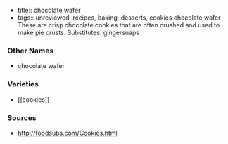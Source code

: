 - title:: chocolate wafer
- tags:: unreviewed, recipes, baking, desserts, cookies
chocolate wafer These are crisp chocolate cookies that are often crushed and used to make pie crusts. Substitutes: gingersnaps

### Other Names

* chocolate wafer

### Varieties

* [[cookies]]

### Sources
* http://foodsubs.com/Cookies.html
